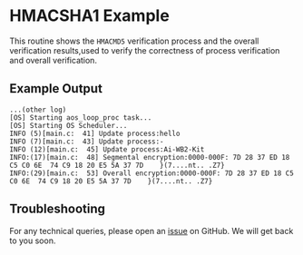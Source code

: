# HMACSHA1 Example
This routine shows the `HMACMD5` verification process and the overall verification results,used to verify the correctness of process verification and overall verification.
## Example Output
```shell
...(other log)
[OS] Starting aos_loop_proc task...
[OS] Starting OS Scheduler...
INFO (5)[main.c:  41] Update process:hello
INFO (7)[main.c:  43] Update process:-
INFO (12)[main.c:  45] Update process:Ai-WB2-Kit
INFO:(17)[main.c:  48] Segmental encryption:0000-000F: 7D 28 37 ED 18 C5 C0 6E  74 C9 18 20 E5 5A 37 7D    }(7....nt.. .Z7}
INFO:(29)[main.c:  53] Overall encryption:0000-000F: 7D 28 37 ED 18 C5 C0 6E  74 C9 18 20 E5 5A 37 7D    }(7....nt.. .Z7}
```
## Troubleshooting

For any technical queries, please open an [issue](https://github.com/Ai-Thinker-Open/Ai-Thinker-WB2/issues) on GitHub. We will get back to you soon.